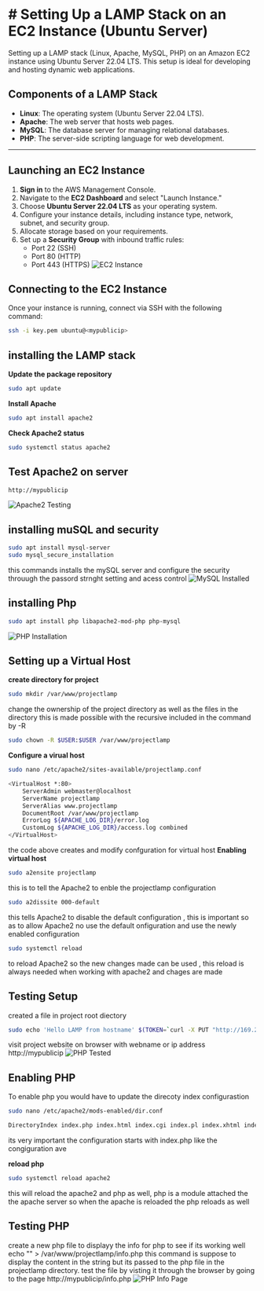 # # Setting Up a LAMP Stack on an EC2 Instance (Ubuntu Server)

Setting up a LAMP stack (Linux, Apache, MySQL, PHP) on an Amazon EC2 instance using Ubuntu Server 22.04 LTS. This setup is ideal for developing and hosting dynamic web applications.

## Components of a LAMP Stack
- **Linux**: The operating system (Ubuntu Server 22.04 LTS).
- **Apache**: The web server that hosts web pages.
- **MySQL**: The database server for managing relational databases.
- **PHP**: The server-side scripting language for web development.

---

## Launching an EC2 Instance

1. **Sign in** to the AWS Management Console.
2. Navigate to the **EC2 Dashboard** and select "Launch Instance."
3. Choose **Ubuntu Server 22.04 LTS** as your operating system.
4. Configure your instance details, including instance type, network, subnet, and security group.
5. Allocate storage based on your requirements.
6. Set up a **Security Group** with inbound traffic rules:
   - Port 22 (SSH)
   - Port 80 (HTTP)
   - Port 443 (HTTPS)
![EC2 Instance](https://github.com/GrailRoyal/StegOps/blob/ed6b0c291df66c2c80e7b20a9e6fb8688fa590dd/ec2.png)


## Connecting to the EC2 Instance

Once your instance is running, connect via SSH with the following command:

```bash
ssh -i key.pem ubuntu@<mypublicip>
```
 
## installing the LAMP stack
**Update the package repository**
```bash
sudo apt update
```
**Install Apache**
```bash
sudo apt install apache2
```
**Check Apache2 status**
```bash
sudo systemctl status apache2
```
## Test Apache2 on server
```bash
http://mypublicip
```
![Apache2 Testing](https://github.com/GrailRoyal/StegOps/blob/ed6b0c291df66c2c80e7b20a9e6fb8688fa590dd/Apache2%20Testing.png)

## installing muSQL and security
```bash
sudo apt install mysql-server
sudo mysql_secure_installation
```
this commands installs the mySQL server and configure the security throuugh the passord strnght setting and acess control
![MySQL Installed](https://github.com/GrailRoyal/StegOps/blob/ed6b0c291df66c2c80e7b20a9e6fb8688fa590dd/mySQL%20installed.png)


## installing Php
```bash
sudo apt install php libapache2-mod-php php-mysql
```
![PHP Installation](https://github.com/GrailRoyal/StegOps/blob/ed6b0c291df66c2c80e7b20a9e6fb8688fa590dd/php%20installation.png)


## Setting up a Virtual Host
**create directory for project**
```bash
sudo mkdir /var/www/projectlamp
```
change the ownership  of the project directory as well as the files in the directory this is made possible with the recursive included in the command by -R

```bash
sudo chown -R $USER:$USER /var/www/projectlamp
```
**Configure a virual host**
```bash
sudo nano /etc/apache2/sites-available/projectlamp.conf
```
```bash
<VirtualHost *:80>
    ServerAdmin webmaster@localhost
    ServerName projectlamp
    ServerAlias www.projectlamp
    DocumentRoot /var/www/projectlamp
    ErrorLog ${APACHE_LOG_DIR}/error.log
    CustomLog ${APACHE_LOG_DIR}/access.log combined
</VirtualHost>
```

the  code above creates and modify  confguration for virtual host
**Enabling virtual host**
```bash
sudo a2ensite projectlamp
```
 this is to tell the Apache2 to enble the projectlamp configuration
```bash
sudo a2dissite 000-default
```
this tells Apache2 to disable the default configuration , this is important so as to allow Apache2 no use the default onfiguration and use the newly enabled configuration
```bash
sudo systemctl reload
```
to reload Apache2 so the new changes made can be used , this reload is always needed when working with apache2 and chages are made


## Testing Setup

created a file in project root diectory 
```bash
sudo echo 'Hello LAMP from hostname' $(TOKEN=`curl -X PUT "http://169.254.169.254/latest/api/token" -H "X-aws-ec2-metadata-token-ttl-seconds: 21600"` && curl -H "X-aws-ec2-metadata-token: $TOKEN" -s http://169.254.169.254/latest/meta-data/public-hostname) 'with public IP' $(TOKEN=`curl -X PUT "http://169.254.169.254/latest/api/token" -H "X-aws-ec2-metadata-token-ttl-seconds: 21600"` && curl -H "X-aws-ec2-metadata-token: $TOKEN" -s http://169.254.169.254/latest/meta-data/public-ipv4) > /var/www/projectlamp/index.html
```
visit project website on browser with webname or ip address
http://mypublicip
![PHP Tested](https://github.com/GrailRoyal/StegOps/blob/ed6b0c291df66c2c80e7b20a9e6fb8688fa590dd/php%20tested.png)



## Enabling PHP
To enable php you would have to update the direcoty index configurastion 
```bash
sudo nano /etc/apache2/mods-enabled/dir.conf
```

```bash
DirectoryIndex index.php index.html index.cgi index.pl index.xhtml index.htm
```
its very important the configuration starts with index.php like the congiguration ave

**reload php**
```bash
sudo systemctl reload apache2
```
this will reload the apache2 and php as well, php is a module attached the the apache server so when the apache is reloaded the php reloads as well 

## Testing PHP
create a new php file to displayy the info for php to see if its working well
echo "<?php phpinfo(); ?>" > /var/www/projectlamp/info.php
this command is suppose to display the content in the string but its passed to the php file in the projectlamp directory.
test the file by visting it through the browser by going to the page
http://mypublicip/info.php
![PHP Info Page](https://github.com/GrailRoyal/StegOps/blob/ed6b0c291df66c2c80e7b20a9e6fb8688fa590dd/php%20info%20page.png)
